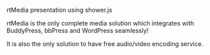 rtMedia presentation using shower.js

rtMedia is the only complete media solution which integrates with BuddyPress, bbPress and WordPress seamlessly!

It is also the only solution to have free audio/video encoding service.

